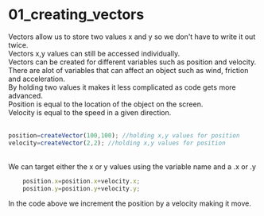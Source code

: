 # 01_creating_vectors

Vectors allow us to store two values x and y so we don't have to write it out twice. </br>
Vectors x,y values can still be accessed individually.</br>
Vectors can be created for different variables such as position and velocity. </br>
There are alot of variables that can affect an object such as wind, friction and acceleration. </br>
By holding two values it makes it less complicated as code gets more advanced.</br>
Position is equal to the location of the object on the screen. </br>
Velocity is equal to the speed in a given direction.</br></br>


```js
position=createVector(100,100); //holding x,y values for position
velocity=createVector(2,2); //holding x,y values for position
```
</br>We can target either the x or y values using the variable name and a .x or .y </br>

```js
	position.x=position.x+velocity.x;
	position.y=position.y+velocity.y;
```

In the code above we increment the position by a velocity making it move.</br>